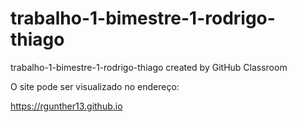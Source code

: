 # trabalho-1-bimestre-1-rodrigo-thiago
trabalho-1-bimestre-1-rodrigo-thiago created by GitHub Classroom

O site pode ser visualizado no endereço:

https://rgunther13.github.io
